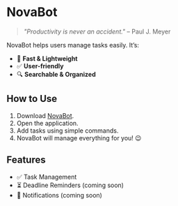 # **NovaBot**
> *"Productivity is never an accident."* – Paul J. Meyer

NovaBot helps users manage tasks easily. It’s:
- 🚀 **Fast & Lightweight**
- ✅ **User-friendly**
- 🔍 **Searchable & Organized**

## **How to Use**
1. Download [NovaBot](#).
2. Open the application.
3. Add tasks using simple commands.
4. NovaBot will manage everything for you! 😉

## **Features**
- ✅ Task Management
- ⏳ Deadline Reminders (coming soon)
- 🔔 Notifications (coming soon)



